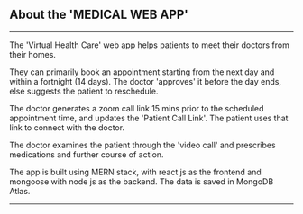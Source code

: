 
## About the 'MEDICAL WEB APP'

---

The 'Virtual Health Care' web app helps patients to meet their doctors from their homes. 

They can primarily book an appointment starting from the next day and within a fortnight (14 days). The doctor 'approves' it before the day ends, else suggests the patient to reschedule. 

The doctor generates a zoom call link 15 mins prior to the scheduled appointment time, and updates the 'Patient Call Link'. The patient uses that link to connect with the doctor.

The doctor examines the patient through the 'video call' and prescribes medications and further course of action.

The app is built using MERN stack, with react js as the frontend and mongoose with node js as the backend. The data is saved in MongoDB Atlas.

---
